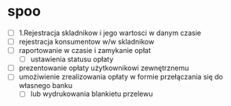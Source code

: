 # spoo

 - [ ] 1.Rejestracja skladnikow i jego wartosci w danym czasie 
 - [ ] rejestracja konsumentow w/w skladnikow
 - [ ] raportowanie w czasie i zamykanie opłat
    - [ ] ustawienia statusu opłaty
 - [ ] prezentowanie opłaty użytkownikowi zewnętrznemu
 - [ ] umożiwienie zrealizowania opłaty w formie przełączania się do własnego banku 
    - [ ] lub wydrukowania blankietu przelewu
